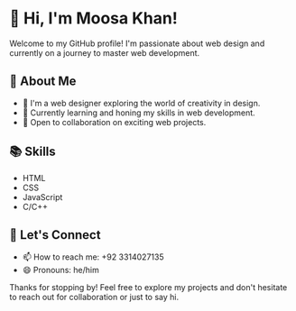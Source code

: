 # 👋 Hi, I'm Moosa Khan!

Welcome to my GitHub profile! I'm passionate about web design and currently on a journey to master web development.

## 👀 About Me

- 🎨 I'm a web designer exploring the world of creativity in design.
- 🌱 Currently learning and honing my skills in web development.
- 💼 Open to collaboration on exciting web projects.

## 📚 Skills

- HTML
- CSS
- JavaScript
- C/C++

## 💬 Let's Connect

- 📫 How to reach me: +92 3314027135
- 😄 Pronouns: he/him

Thanks for stopping by! Feel free to explore my projects and don't hesitate to reach out for collaboration or just to say hi.



<!---
moosaKhann/moosaKhann is a ✨ special ✨ repository because its `README.md` (this file) appears on your GitHub profile.
You can click the Preview link to take a look at your changes.
--->
